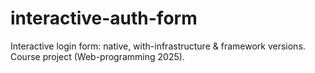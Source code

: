 # interactive-auth-form
Interactive login form: native, with-infrastructure &amp; framework versions. Course project (Web-programming 2025).
